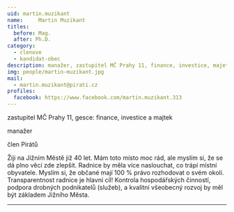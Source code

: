 ```yaml
---
uid: martin.muzikant
name:     Martin Muzikant
titles:
  before: Mag. 
  after: Ph.D.
category:
  - clenove
  - kandidat-obec
description: manažer, zastupitel MČ Prahy 11, finance, investice, majetek
img: people/martin-muzikant.jpg
mail:
  - martin.muzikant@pirati.cz
profiles:
  facebook: https://www.facebook.com/martin.muzikant.313
---
```


zastupitel MČ Prahy 11, gesce: finance, investice a majtek

manažer

člen Pirátů


Žiji na Jižním Městě již 40 let. Mám toto místo moc rád, ale myslím si, že se dá plno věcí zde zlepšit. Radnice by měla více naslouchat, co trápí místní obyvatele. Myslím si, že občané mají 100 % právo rozhodovat o svém okolí. Transparentnost radnice je hlavní cíl! Kontrola hospodářských činností, podpora drobných podnikatelů (služeb), a kvalitní všeobecný rozvoj by měl být základem Jižního Města.
 

---
